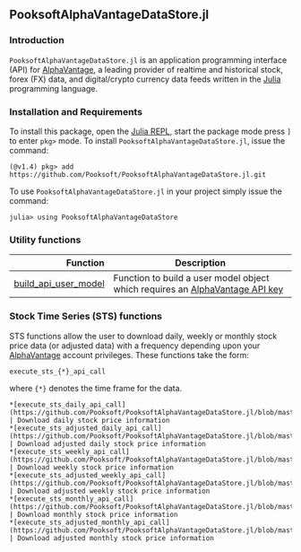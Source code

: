 ## PooksoftAlphaVantageDataStore.jl

### Introduction
``PooksoftAlphaVantageDataStore.jl`` is an application programming interface (API) for [AlphaVantage](https://www.alphavantage.co), a leading provider of realtime and historical stock, forex (FX) data, and digital/crypto currency data feeds written in the [Julia](https://julialang.org) programming language.

### Installation and Requirements
To install this package, open the [Julia REPL](https://docs.julialang.org/en/v1/stdlib/REPL/), start the package mode press `]` to enter `pkg>` mode.
To install ``PooksoftAlphaVantageDataStore.jl``, issue the command:

    (@v1.4) pkg> add https://github.com/Pooksoft/PooksoftAlphaVantageDataStore.jl.git

To use ``PooksoftAlphaVantageDataStore.jl`` in your project simply issue the command:

    julia> using PooksoftAlphaVantageDataStore

### Utility functions
Function | Description
---: | ---
[build_api_user_model](https://github.com/Pooksoft/PooksoftAlphaVantageDataStore.jl/blob/master/src/base/User.jl) | Function to build a user model object which requires an [AlphaVantage API key](https://www.alphavantage.co/support/#api-key)

### Stock Time Series (STS) functions
STS functions allow the user to download daily, weekly or monthly stock price data (or adjusted data) with a frequency depending upon your [AlphaVantage](https://www.alphavantage.co/support/#support) account privileges. These functions take the form:

    execute_sts_{*}_api_call

where `{*}` denotes the time frame for the data.

    *[execute_sts_daily_api_call](https://github.com/Pooksoft/PooksoftAlphaVantageDataStore.jl/blob/master/src/sts/STSDaily.jl) | Download daily stock price information 
    *[execute_sts_adjusted_daily_api_call](https://github.com/Pooksoft/PooksoftAlphaVantageDataStore.jl/blob/master/src/sts/STSDaily.jl) | Download adjusted daily stock price information
    *[execute_sts_weekly_api_call](https://github.com/Pooksoft/PooksoftAlphaVantageDataStore.jl/blob/master/src/sts/STSWeekly.jl) | Download weekly stock price information  
    *[execute_sts_adjusted_weekly_api_call](https://github.com/Pooksoft/PooksoftAlphaVantageDataStore.jl/blob/master/src/sts/STSWeekly.jl) | Download adjusted weekly stock price information
    *[execute_sts_monthly_api_call](https://github.com/Pooksoft/PooksoftAlphaVantageDataStore.jl/blob/master/src/sts/STSMonthly.jl) | Download monthly stock price information  
    *[execute_sts_adjusted_monthly_api_call](https://github.com/Pooksoft/PooksoftAlphaVantageDataStore.jl/blob/master/src/sts/STSMonthly.jl) | Download adjusted monthly stock price information
